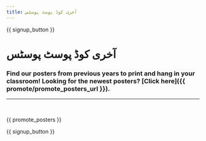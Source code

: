 ```yaml
---
title: آخری کوڈ پوسٹ پوسٹس
---
```


{{ signup_button }}

# آخری کوڈ پوسٹ پوسٹس

### Find our posters from previous years to print and hang in your classroom! Looking for the newest posters? [Click here]({{ promote/promote_posters_url }}).

* * *

<br />

{{ promote_posters }}

{{ signup_button }}